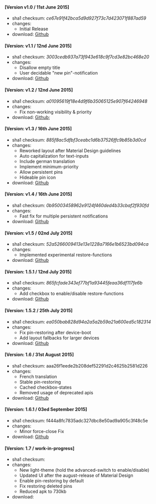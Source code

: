 #### [Version v1.0 / 11st June 2015]
- sha1 checksum: *ce67e91f42bca5d9d927f73c7d423071f887ad59*
- changes:
    - Initial Release
- download: [Github](https://github.com/dotWee/MicroPinner/releases/download/release-v1.0/release_v1.0.apk)

#### [Version: v1.1 / 12nd June 2015]
- sha1 checksum: *3003cedb937a73f943e618c9f7cd3e82bc468e20*
- changes:
    - Disallow empty title
    - User decidable "new pin"-notification
- download: [Github](https://github.com/dotWee/MicroPinner/releases/download/release-v1.1/release_v1.1.apk)

#### [Version: v1.2 / 12nd June 2015]
- sha1 checksum: *a01095619f18e4d9f6b35065125e907f64246948*
- changes:
    - Fix non-working visibility & priority
- download: [Github](https://github.com/dotWee/MicroPinner/releases/download/release-v1.2/release_v1.2.apk);

#### [Version: v1.3 / 16th June 2015]
- sha1 checksum: *885f8ac5dfbf3ceabc1d6b37526ffc9b85b3d0cd*
- changes:
    - Reworked layout after Material Design guidelines
    - Auto capitalization for text-inputs
    - Include german translation
    - Implement minimum-priority
    - Allow persistent pins
    - Hideable pin icon
- download: [Github](https://github.com/dotWee/MicroPinner/releases/download/release-v1.3/release_v1.3.apk)

#### [Version: v1.4 / 16th June 2015]
- sha1 checksum: *0b95003458962e9124f460ded4b33cbaf2f930fd*
- changes:
    - Fast fix for multiple persistent notifications
- download: [Github](https://github.com/dotWee/MicroPinner/releases/download/release-v1.4/release_v1.4.apk)

#### [Version: v1.5 / 02nd July 2015]
- sha1 checksum: *52a5266009413e13e1228a7166e1b6523bd094ca*
- changes:
    - Implemented experimental restore-functions
- download: [Github](https://github.com/dotWee/MicroPinner/releases/download/release-v1.5/release_v1.5.apk)

#### [Version: 1.5.1 / 12nd July 2015]
- sha1 checksum: *865fcfade343ef77bf1a93445feaa36df117fe6b*
- changes:
    - Add checkbox to enable/disable restore-functions
- download: [Github](https://github.com/dotWee/MicroPinner/releases/download/release-v1.5.1/release_v1.5.1.apk)

#### [Version: 1.5.2 / 25th July 2015]
- sha1 checksum: *ea050bab828d94a2a5a2b59a21a600ed5c182314*
- changes:
    - Fix pin-restoring after device-boot
    - Add layout fallbacks for larger devices
- download: [Github](https://github.com/dotWee/MicroPinner/releases/download/release-v1.5.2/release_v1.5.2.apk)

#### [Version: 1.6 / 31st August 2015]
- sha1 checksum: aaa26f1eede2b208def52291d2c4625b2581d226
- changes:
    - French translation
    - Stable pin-restoring
    - Cached checkbox-states
    - Removed usage of deprecated apis
- download: [Github](https://github.com/dotWee/MicroPinner/releases/download/release-v1.6/release_v1.6.apk)

#### [Version: 1.6.1 / 03ed September 2015]
- sha1 checksum: f444a8fc7835adc327dbc8e50ad9a905c3f48c5e
- changes:
    - Minor force-close Fix
- download: [Github](https://github.com/dotWee/MicroPinner/releases/download/release-v1.6.1/release_v1.6.1.apk)

#### [Version: 1.7 / work-in-progress]
- sha1 checksum:
- changes:
    - New light-theme (hold the advanced-switch to enable/disable)
    - Updated UI after the august-release of Material Design
    - Enable pin-restoring by default
    - Fix restoring deleted pins
    - Reduced apk to 730kb
- download:

